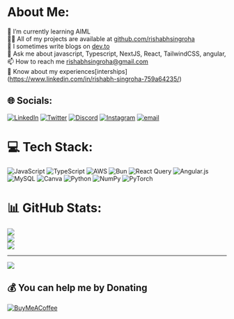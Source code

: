 # About Me:
🌱 I’m currently learning AIML <br>👨‍💻 All of my projects are available at [github.com/rishabhsingroha](https://github.com/rishabhsingroha)<br>📝 I sometimes write blogs on [dev.to]()<br>💬 Ask me about javascript, Typescript, NextJS, React, TailwindCSS, angular,<br>📫 How to reach me rishabhsingroha@gmail.com <br>📄 Know about my experiences[interships] (https://www.linkedin.com/in/rishabh-singroha-759a64235/)


## 🌐 Socials:
[![LinkedIn](https://img.shields.io/badge/LinkedIn-%230077B5.svg?logo=linkedin&logoColor=white)]([https://linkedin.com/in/vanxhh](https://www.linkedin.com/in/rishabh-singroha-759a64235/)) [![Twitter](https://img.shields.io/badge/Twitter-%231DA1F2.svg?logo=Twitter&logoColor=white)](https://twitter.com/bambaniiii) 
[![Discord](https://img.shields.io/badge/Discord-%237289DA.svg?logo=discord&logoColor=white)](https://discord.gg/bambani4700) [![Instagram](https://img.shields.io/badge/Instagram-%23E4405F.svg?logo=Instagram&logoColor=white)](https://instagram.com/rishabhsingroha) [![email](https://img.shields.io/badge/Email-D14836?logo=gmail&logoColor=white)](mailto:rishabhsingroha@gmail.com) 

# 💻 Tech Stack:
![JavaScript](https://img.shields.io/badge/javascript-%23323330.svg?style=for-the-badge&logo=javascript&logoColor=%23F7DF1E) ![TypeScript](https://img.shields.io/badge/typescript-%23007ACC.svg?style=for-the-badge&logo=typescript&logoColor=white) ![AWS](https://img.shields.io/badge/AWS-%23FF9900.svg?style=for-the-badge&logo=amazon-aws&logoColor=white) ![Bun](https://img.shields.io/badge/Bun-%23000000.svg?style=for-the-badge&logo=bun&logoColor=white) ![React Query](https://img.shields.io/badge/-React%20Query-FF4154?style=for-the-badge&logo=react%20query&logoColor=white) ![Angular.js](https://img.shields.io/badge/angular.js-%23E23237.svg?style=for-the-badge&logo=angularjs&logoColor=white) ![MySQL](https://img.shields.io/badge/mysql-4479A1.svg?style=for-the-badge&logo=mysql&logoColor=white) ![Canva](https://img.shields.io/badge/Canva-%2300C4CC.svg?style=for-the-badge&logo=Canva&logoColor=white) ![Python](https://img.shields.io/badge/python-3670A0?style=for-the-badge&logo=python&logoColor=ffdd54) ![NumPy](https://img.shields.io/badge/numpy-%23013243.svg?style=for-the-badge&logo=numpy&logoColor=white) ![PyTorch](https://img.shields.io/badge/PyTorch-%23EE4C2C.svg?style=for-the-badge&logo=PyTorch&logoColor=white)
# 📊 GitHub Stats:
![](https://github-readme-stats.vercel.app/api?username=rishabhsingroha&theme=dark&hide_border=false&include_all_commits=false&count_private=false)<br/>
![](https://nirzak-streak-stats.vercel.app/?user=rishabhsingroha&theme=dark&hide_border=false)<br/>
![](https://github-readme-stats.vercel.app/api/top-langs/?username=rishabhsingroha&theme=dark&hide_border=false&include_all_commits=false&count_private=false&layout=compact)

---
[![](https://visitcount.itsvg.in/api?id=rishabhsingroha&icon=0&color=0)](https://visitcount.itsvg.in)

  ## 💰 You can help me by Donating
  [![BuyMeACoffee](https://img.shields.io/badge/Buy%20Me%20a%20Coffee-ffdd00?style=for-the-badge&logo=buy-me-a-coffee&logoColor=black)](https://buymeacoffee.com/rishabhsingroha) 

  
<!-- Proudly created with GPRM ( https://gprm.itsvg.in ) -->

